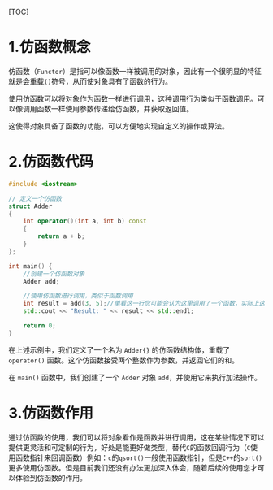 [TOC]

# 1.仿函数概念

仿函数（`Functor`）是指可以像函数一样被调用的对象，因此有一个很明显的特征就是会重载`()`符号，从而使对象具有了函数的行为。

使用仿函数可以将对象作为函数一样进行调用，这种调用行为类似于函数调用。可以像调用函数一样使用参数传递给仿函数，并获取返回值。

这使得对象具备了函数的功能，可以方便地实现自定义的操作或算法。

# 2.仿函数代码

```cpp
#include <iostream>

// 定义一个仿函数
struct Adder 
{
    int operator()(int a, int b) const 
    {
        return a + b;
    }
};

int main() {
    //创建一个仿函数对象
    Adder add;

    //使用仿函数进行调用，类似于函数调用
    int result = add(3, 5);//单看这一行您可能会认为这里调用了一个函数，实际上这是一个对象
    std::cout << "Result: " << result << std::endl;

    return 0;
}
```

在上述示例中，我们定义了一个名为 `Adder{}` 的仿函数结构体，重载了 `operator()` 函数。这个仿函数接受两个整数作为参数，并返回它们的和。

在 `main()` 函数中，我们创建了一个 `Adder` 对象 `add`，并使用它来执行加法操作。

# 3.仿函数作用

通过仿函数的使用，我们可以将对象看作是函数并进行调用，这在某些情况下可以提供更灵活和可定制的行为，好处是能更好做类型，替代`C`的函数回调行为（`C`使用函数指针来回调函数）例如：`c`的`qsort()`一般使用函数指针，但是`C++`的`sort()`更多使用仿函数。但是目前我们还没有办法更加深入体会，随着后续的使用您才可以体验到仿函数的作用。
